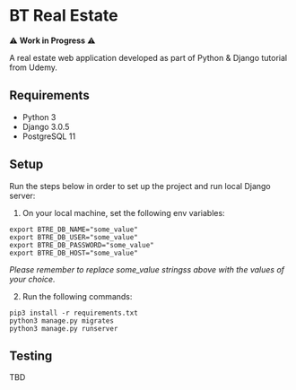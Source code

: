# BT Real Estate

:warning: **Work in Progress** :warning:

A real estate web application developed as part of Python & Django tutorial from Udemy.

## Requirements

- Python 3
- Django 3.0.5
- PostgreSQL 11

## Setup

Run the steps below in order to set up the project and run local Django server:

1. On your local machine, set the following env variables:
```
export BTRE_DB_NAME="some_value"
export BTRE_DB_USER="some_value"
export BTRE_DB_PASSWORD="some_value"
export BTRE_DB_HOST="some_value"
```
*Please remember to replace some_value stringss above with the values of your choice.*

2. Run the following commands:
```
pip3 install -r requirements.txt
python3 manage.py migrates
python3 manage.py runserver
```

## Testing

TBD